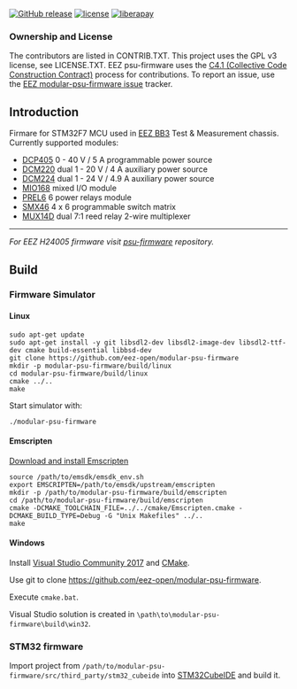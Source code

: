 [![GitHub release](https://img.shields.io/github/release/eez-open/modular-psu-firmware.svg)](https://github.com/eez-open/modular-psu-firmware/releases)  [![license](https://img.shields.io/github/license/eez-open/modular-psu-firmware.svg)](https://github.com/eez-open/modular-psu-firmware/blob/master/LICENSE.TXT) [![liberapay](https://img.shields.io/liberapay/receives/eez-open.svg?logo=liberapay)](https://liberapay.com/eez-open/donate)

### Ownership and License

The contributors are listed in CONTRIB.TXT. This project uses the GPL v3 license, see LICENSE.TXT.
EEZ psu-firmware uses the [C4.1 (Collective Code Construction Contract)](http://rfc.zeromq.org/spec:22) process for contributions.
To report an issue, use the [EEZ modular-psu-firmware issue](https://github.com/eez-open/modular-psu-firmware/issues) tracker.

## Introduction

Firmare for STM32F7 MCU used in [EEZ BB3](https://github.com/eez-open/modular-psu) Test & Measurement chassis. 
Currently supported modules:

* [DCP405](https://github.com/eez-open/modular-psu/tree/master/dcp405) 0 - 40 V / 5 A programmable power source
* [DCM220](https://github.com/eez-open/modular-psu/tree/master/dcm220) dual 1 - 20 V / 4 A auxiliary power source
* [DCM224](https://github.com/eez-open/dib-dcm224) dual 1 - 24 V / 4.9 A auxiliary power source
* [MIO168](https://github.com/eez-open/dib-mio168) mixed I/O module
* [PREL6](https://github.com/eez-open/dib-prel6) 6 power relays module
* [SMX46](https://github.com/eez-open/dib-smx46) 4 x 6 programmable switch matrix
* [MUX14D](https://github.com/eez-open/dib-mux14d) dual 7:1 reed relay 2-wire multiplexer

---

_For EEZ H24005 firmware visit [psu-firmware](https://github.com/eez-open/psu-firmware) repository._

## Build

### Firmware Simulator

#### Linux

```
sudo apt-get update
sudo apt-get install -y git libsdl2-dev libsdl2-image-dev libsdl2-ttf-dev cmake build-essential libbsd-dev
git clone https://github.com/eez-open/modular-psu-firmware
mkdir -p modular-psu-firmware/build/linux
cd modular-psu-firmware/build/linux
cmake ../..
make
```

Start simulator with:

```
./modular-psu-firmware
```

#### Emscripten

[Download and install Emscripten](https://emscripten.org/docs/getting_started/downloads.html)

```
source /path/to/emsdk/emsdk_env.sh
export EMSCRIPTEN=/path/to/emsdk/upstream/emscripten
mkdir -p /path/to/modular-psu-firmware/build/emscripten
cd /path/to/modular-psu-firmware/build/emscripten
cmake -DCMAKE_TOOLCHAIN_FILE=../../cmake/Emscripten.cmake -DCMAKE_BUILD_TYPE=Debug -G "Unix Makefiles" ../..
make
```

#### Windows

Install [Visual Studio Community 2017](https://visualstudio.microsoft.com/downloads/) and [CMake](https://cmake.org/install/).

Use git to clone https://github.com/eez-open/modular-psu-firmware.

Execute `cmake.bat`.

Visual Studio solution is created in `\path\to\modular-psu-firmware\build\win32`.

### STM32 firmware

Import project from `/path/to/modular-psu-firmware/src/third_party/stm32_cubeide` into [STM32CubeIDE](https://www.st.com/en/development-tools/stm32cubeide.html) and build it.
